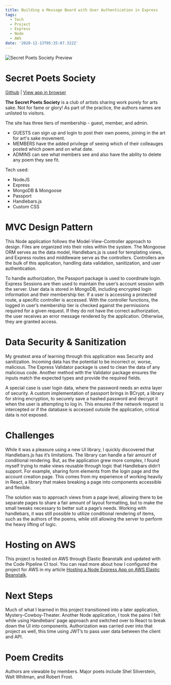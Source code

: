 ```yaml
---
title: Building a Message Board with User Authentication in Express
tags:
  - Tech
  - Project
  - Express
  - Node
  - AWS
date: '2020-12-13T05:35:07.322Z'
---
```


![Secret Poets Society Preview](https://padilla-media.s3.amazonaws.com/software-project-assets/sps-preview.png)

# Secret Poets Society

[Github](https://github.com/cdpadilla42/secret-poets-society) | [View app in browser](http://secretpoetssociety-env.eba-m4efzmqx.us-east-1.elasticbeanstalk.com/)

**The Secret Poets Society** is a club of artists sharing work purely for arts sake.
Not for fame or glory! As part of the practice, the authors names are unlisted to visitors.

The site has three tiers of membership - guest, member, and admin.

- GUESTS can sign up and login to post their own poems, joining in the art for art's sake movement.
- MEMBERS have the added privilege of seeing which of their colleauges posted which poem and on what date.
- ADMINS can see what members see and also have the ability to delete any poem they see fit.

Tech used:

- NodeJS
- Express
- MongoDB & Mongoose
- Passport
- Handlebars.js
- Custom CSS

# MVC Design Pattern

This Node application follows the Model-View-Controller approach to design. Files are organized into their roles within the system. The Mongoose ORM serves as the data model, Handlebars.js is used for templating views, and Express routes and middleware serve as the controllers. Controllers are the bulk of this application, handling data validation, sanitization, and user authentication.

To handle authorization, the Passport package is used to coordinate login. Express Sessions are then used to maintain the user’s account session with the server. User data is stored in MongoDB, including encrypted login information and their membership tier. If a user is accessing a protected route, a specific controller is accessed. With the controller functions, the logged in user’s membership tier is checked against the permissions required for a given request. If they do not have the correct authorization, the user receives an error message rendered by the application. Otherwise, they are granted access.

# Data Security & Sanitization

My greatest area of learning through this application was Security and sanitization. Incoming data has the potential to be incorrect or, worse, malicious. The Express Validator package is used to clean the data of any malicious code. Another method with the Validator package ensures the inputs match the expected types and provide the required fields.

A special case is user login data, where the password needs an extra layer of security. A custom implementation of passport brings in BCrypt, a library for string encryption, to securely save a hashed password and decrypt it when the user is attempting to log in. This ensures if the network request is intercepted or if the database is accessed outside the application, critical data is not exposed.

# Challenges

While it was a pleasure using a new UI library, I quickly discovered that Handlebars.js has it’s limitations. The library can handle a fair amount of conditional rendering. But, as the application grew more complex, I found myself trying to make views reusable through logic that Handlebars didn’t support. For example, sharing form elements from the login page and the account creation page. This comes from my experience of working heavily in React, a library that makes breaking a page into components accessible and flexible.

The solution was to approach views from a page level, allowing there to be separate pages to share a fair amount of layout formatting, but to make the small tweaks necessary to better suit a page’s needs. Working with handlebars, it was still possible to utilize conditional rendering of items, such as the authors of the poems, while still allowing the server to perform the heavy lifting of logic.

# Hosting on AWS

This project is hosted on AWS through Elastic Beanstalk and updated with the Code Pipeline CI tool. You can read more about how I configured the project for AWS in my article [Hosting a Node Express App on AWS Elastic Beanstalk](/awseb).

# Next Steps

Much of what I learned in this project transitioned into a later application, Mystery-Cowboy-Theater. Another Node application, I took the pains I felt while using Handlebars’ page approach and switched over to React to break down the UI into components. Authorization was carried over into that project as well, this time using JWT’s to pass user data between the client and API.

# Poem Credits

Authors are viewable by members. Major poets include Shel Silverstein, Walt Whitman, and Robert Frost.
